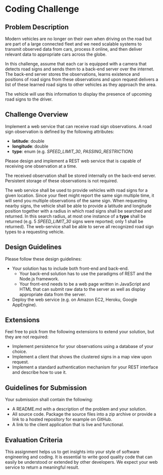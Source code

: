 # Coding Challenge

## Problem Description

Modern vehicles are no longer on their own when driving on the road but are part of a large connected fleet and we need scalable systems to transmit observed data from cars, process it online, and then deliver relevant data to appropriate cars across the globe.

In this challenge, assume that each car is equipped with a camera that detects road signs and sends them to a back-end server over the internet. The back-end server stores the observations, learns existence and positions of road signs from these observations and upon request delivers a list of these learned road signs to other vehicles as they approach the area. 

The vehicle will use this information to display the presence of upcoming road signs to the driver.


## Challenge Overview

Implement a web service that can receive road sign observations. A road sign observation is defined by the following attributes:

- **latitude**: double  
- **longitude**: double  
- **type**: enum (e.g. *SPEED_LIMIT_30*,
*PASSING_RESTRICTION*)

Please design and implement a REST web service that is capable of receiving one observation at a time. 

The received observation shall be stored internally on the back-end server. Persistent storage of these observations is not required. 

The web service shall be used to provide vehicles with road signs for a given location. Since your fleet might report the same sign multiple time, it will send you multiple observations of the same sign. When requesting nearby signs, the vehicle shall be able to provide a latitude and longitude position together with a radius in which road signs shall be searched and returned. In this search radius, at most one instance of a **type** shall be returned (e.g. 5 *SPEED_LIMIT_30* signs were reported; only 1 shall be returned). The web-service shall be able to serve all recognized road sign types to a requesting vehicle.


## Design Guidelines

Please follow these design guidelines:

- Your solution has to include both front-end and back-end.
    - Your back-end solution has to use the paradigms of REST and the Node.js framework.
    - Your front-end needs to be a web page written in JavaScript and HTML that can submit raw data to the server as well as display appropriate data from the server.  
- Deploy the web service (e.g. on Amazon EC2, Heroku, Google AppEngine).

## Extensions

Feel free to pick from the following extensions to extend your solution, but they are not required:

- Implement persistence for your observations using a database of your choice.
- Implement a client that shows the clustered signs in a map view upon request.
- Implement a standard authentication mechanism for your REST interface and describe how to use it. 

## Guidelines for Submission

Your submission shall contain the following:

- A README.md with a description of the problem and your solution.
- All source code. Package the source files into a zip archive or provide a link to a hosted repository for example on GitHub.
- A link to the client application that is live and functional.

## Evaluation Criteria

This assignment helps us to get insights into your style of software engineering and coding. It is essential to write good quality code that can easily be understood or extended by other developers. We expect your web service to return a meaningful result. 
